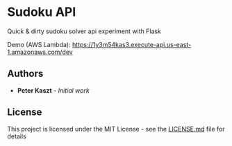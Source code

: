 # Sudoku API

Quick & dirty sudoku solver api experiment with Flask

Demo (AWS Lambda): https://1y3m54kas3.execute-api.us-east-1.amazonaws.com/dev

## Authors

* **Peter Kaszt** - *Initial work*

## License

This project is licensed under the MIT License - see the [LICENSE.md](LICENSE.md) file for details

